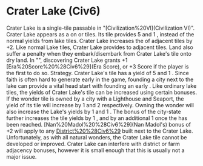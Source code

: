 # Crater Lake (Civ6)

Crater Lake is a single-tile passable in "[Civilization%20VI](Civilization VI)". Crater Lake appears as a on or tiles. Its tile provides 5 and 1 , instead of the normal yields from lake tiles. Crater Lake increases the of adjacent tiles by +2.
Like normal Lake tiles, Crater Lake provides to adjacent tiles. Land also suffer a penalty when they embark/disembark from Crater Lake's tile onto dry land.
In "", discovering Crater Lake grants +1 [Era%20Score%20%28Civ6%29](Era Score), or +3 Score if the player is the first to do so.
Strategy.
Crater Lake's tile has a yield of 5 and 1 . Since faith is often hard to generate early in the game, founding a city next to the lake can provide a vital head start with founding an early .
Like ordinary lake tiles, the yields of Crater Lake's tile can be increased using certain bonuses. If the wonder tile is owned by a city with a Lighthouse and Seaport, the yield of its tile will increase by 1 and 2 respectively. Owning the wonder will also increase the Lake's yields by 1 and 1 . The bonus of the city-state further increases the tile yields by 1 , and by an additional 1 once the has been reached. [Nan%20Madol%20%28Civ6%29](Nan Madol's) bonus of +2 will apply to any [District%20%28Civ6%29](district) built next to the Crater Lake.
Unfortunately, as with all natural wonders, the Crater Lake tile cannot be developed or improved. Crater Lake can interfere with district or farm adjacency bonuses, however it is small enough that this is usually not a major issue.